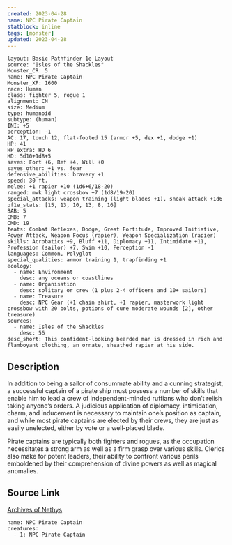 ```yaml
---
created: 2023-04-28
name: NPC Pirate Captain
statblock: inline
tags: [monster]
updated: 2023-04-28
---
```

```statblock
layout: Basic Pathfinder 1e Layout
source: "Isles of the Shackles"
Monster_CR: 5
name: NPC Pirate Captain
Monster_XP: 1600
race: Human
class: fighter 5, rogue 1
alignment: CN
size: Medium
type: humanoid
subtype: (human)
INI: +5
perception: -1
AC: 17, touch 12, flat-footed 15 (armor +5, dex +1, dodge +1)
HP: 41
HP_extra: HD 6
HD: 5d10+1d8+5
saves: Fort +6, Ref +4, Will +0
saves_other: +1 vs. fear
defensive_abilities: bravery +1
speed: 30 ft.
melee: +1 rapier +10 (1d6+6/18-20)
ranged: mwk light crossbow +7 (1d8/19-20)
special_attacks: weapon training (light blades +1), sneak attack +1d6
pf1e_stats: [15, 13, 10, 13, 8, 16]
BAB: 5
CMB: 7
CMD: 19
feats: Combat Reflexes, Dodge, Great Fortitude, Improved Initiative, Power Attack, Weapon Focus (rapier), Weapon Specialization (rapier)
skills: Acrobatics +9, Bluff +11, Diplomacy +11, Intimidate +11, Profession (sailor) +7, Swim +10, Perception -1
languages: Common, Polyglot
special_qualities: armor training 1, trapfinding +1
ecology:
  - name: Environment
    desc: any oceans or coastlines
  - name: Organisation
    desc: solitary or crew (1 plus 2-4 officers and 10+ sailors)
  - name: Treasure
    desc: NPC Gear (+1 chain shirt, +1 rapier, masterwork light crossbow with 20 bolts, potions of cure moderate wounds [2], other treasure)
sources:
  - name: Isles of the Shackles
    desc: 56
desc_short: This confident-looking bearded man is dressed in rich and flamboyant clothing, an ornate, sheathed rapier at his side.
```
## Description
In addition to being a sailor of consummate ability and a cunning strategist, a successful captain of a pirate ship must possess a number of skills that enable him to lead a crew of independent-minded ruffians who don’t relish taking anyone’s orders. A judicious application of diplomacy, intimidation, charm, and inducement is necessary to maintain one’s position as captain, and while most pirate captains are elected by their crews, they are just as easily unelected, either by vote or a well-placed blade.

Pirate captains are typically both fighters and rogues, as the occupation necessitates a strong arm as well as a firm grasp over various skills. Clerics also make for potent leaders, their ability to confront various perils emboldened by their comprehension of divine powers as well as magical anomalies.
## Source Link
[Archives of Nethys](https://aonprd.com/NPCDisplay.aspx?ItemName=Pirate%20Captain)
```encounter-table
name: NPC Pirate Captain
creatures:
  - 1: NPC Pirate Captain
```
